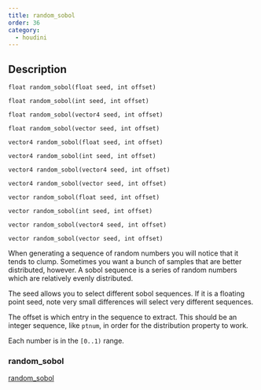 ```yaml
---
title: random_sobol
order: 36
category:
  - houdini
---
```


## Description

`float random_sobol(float seed, int offset)`

`float random_sobol(int seed, int offset)`

`float random_sobol(vector4 seed, int offset)`

`float random_sobol(vector seed, int offset)`

`vector4 random_sobol(float seed, int offset)`

`vector4 random_sobol(int seed, int offset)`

`vector4 random_sobol(vector4 seed, int offset)`

`vector4 random_sobol(vector seed, int offset)`

`vector random_sobol(float seed, int offset)`

`vector random_sobol(int seed, int offset)`

`vector random_sobol(vector4 seed, int offset)`

`vector random_sobol(vector seed, int offset)`

When generating a sequence of random numbers you will notice that it tends to
clump. Sometimes you want a bunch of samples that are better distributed,
however. A sobol sequence is a series of random numbers which are relatively
evenly distributed.

The seed allows you to select different sobol sequences. If it is a floating
point seed, note very small differences will select very different sequences.

The offset is which entry in the sequence to extract. This should be an
integer sequence, like `ptnum`, in order for the distribution property to
work.

Each number is in the `[0..1)` range.

### random_sobol

[random_sobol](random_sobol.html)
